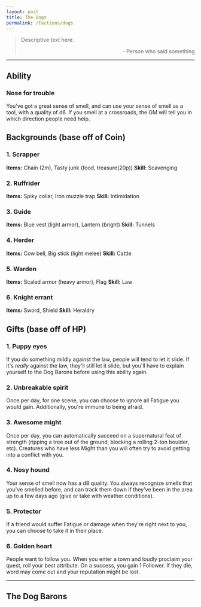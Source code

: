 ```yaml
---
layout: post
title: The Dogs
permalink: /factions/dogs
---
```


>Descriptive text here.
>
><p style="text-align: right">- Person who said something</p>

***
## Ability

### Nose for trouble
You've got a great sense of smell, and can use your sense of smell as a tool, with a quality of d6. If you smell at a crossroads, the GM will tell you in which direction people need help.

## Backgrounds (base off of Coin)

### 1. Scrapper
<b>Items:</b> Chain (2m), Tasty junk (food, treasure(20p))
<b>Skill:</b> Scavenging

### 2. Ruffrider
<b>Items:</b> Spiky collar, Iron muzzle trap
<b>Skill:</b> Intimidation

### 3. Guide
<b>Items:</b> Blue vest (light armor), Lantern (bright)
<b>Skill:</b> Tunnels

### 4. Herder
<b>Items:</b> Cow bell, Big stick (light melee)
<b>Skill:</b> Cattle

### 5. Warden
<b>Items:</b> Scaled armor (heavy armor), Flag
<b>Skill:</b> Law

### 6. Knight errant
<b>Items:</b> Sword, Shield
<b>Skill:</b> Heraldry

## Gifts (base off of HP)

### 1. Puppy eyes
If you do something mildly against the law, people will tend to let it slide. If it's <i>really</i> against the law, they'll still let it slide, but you'll have to explain yourself to the Dog Barons before using this ability again.

### 2. Unbreakable spirit
Once per day, for one scene, you can choose to ignore all Fatigue you would gain. Additionally, you're immune to being afraid.

### 3. Awesome might
Once per day, you can automatically succeed on a supernatural feat of strength (ripping a tree out of the ground, blocking a rolling 2-ton boulder, etc). Creatures who have less Might than you will often try to avoid getting into a conflict with you.

### 4. Nosy hound
Your sense of smell now has a d8 quality. You always recognize smells that you've smelled before, and can track them down if they've been in the area up to a few days ago (give or take with weather conditions).

### 5. Protector
If a friend would suffer Fatigue or damage when they're right next to you, you can choose to take it in their place.

### 6. Golden heart
People want to follow you. When you enter a town and loudly proclaim your quest, roll your best attribute. On a success, you gain 1 Follower. If they die, word may come out and your reputation might be lost.

***

## The Dog Barons



